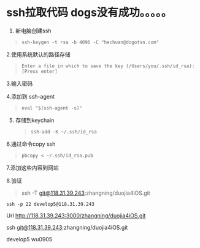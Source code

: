 # ssh拉取代码 dogs没有成功。。。。。

1. 新电脑创建ssh

> ```
> ssh-keygen -t rsa -b 4096 -C "hechuan@dogotsn.com"
> ```

2.使用系统默认的路径存储

> ```
> Enter a file in which to save the key (/Users/you/.ssh/id_rsa): [Press enter]
> ```

3.输入密码



4.添加到 ssh-agent

> ```
> eval "$(ssh-agent -s)"
> ```

5. 存储到keychain

   >```
   >ssh-add -K ~/.ssh/id_rsa
   >```

6.通过命令copy ssh

> ```
> pbcopy < ~/.ssh/id_rsa.pub
> ```

7.添加这些内容到网站



8.验证

> ssh -T git@118.31.39.243:zhangning/duojia4iOS.git

```
ssh -p 22 develop5@118.31.39.243
```

Url http://118.31.39.243:3000/zhangning/duojia4iOS.git

ssh git@118.31.39.243:zhangning/duojia4iOS.git







develop5	wu0905